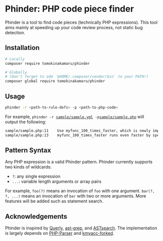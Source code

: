 # Phinder: PHP code piece finder

Phinder is a tool to find code pieces (technically PHP expressions).
This tool aims mainly at speeding up your code review process, not static bug detection.

## Installation

```bash
# Locally
composer require tomokinakamaru/phinder

# Globally
# (Don't forget to add `$HOME/.composer/vendor/bin` to your PATH!)
composer global require tomokinakamaru/phinder
```

## Usage

```bash
phinder -r <path-to-rule-defs> -p <path-to-php-code>
```

For example, `phinder -r `[`sample/sample.yml`](./sample/sample.yml)` -p`[`sample/sample.php`](./sample/sample.php) will output the following:

```bash
sample/sample.php:11	Use myfunc_100_times_faster, which is newly implemented myfunc.
sample/sample.php:13	myfunc_100_times_faster runs even faster by specifying its second argument.
```

## Pattern Syntax

Any PHP expression is a valid Phinder pattern.
Phinder currently supports two kinds of wildcards:

- `?`: any single expression
- `...`: variable length arguments or array pairs

For example, `foo(?)` means an invocation of `foo` with one argument.
`bar(?, ?, ...)` means an invocation of `bar` with two or more arguments.
More features will be added such as statement search.

## Acknowledgements

Phinder is inspired by [Querly](https://github.com/soutaro/querly/), [ast-grep](https://github.com/azz/ast-grep), and [ASTsearch](https://github.com/takluyver/astsearch).
The implementation is largely depends on [PHP-Parser](https://github.com/nikic/PHP-Parser) and [kmyacc-forked](https://github.com/moriyoshi/kmyacc-forked/).
